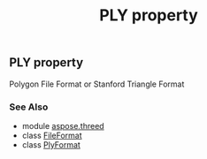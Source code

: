 ﻿---
title: PLY property
second_title: Aspose.3D for Python via .NET API References
description: 
type: docs
weight: 390
url: /python-net/aspose.threed/fileformat/ply/
is_root: false
---

## PLY property


Polygon File Format or Stanford Triangle Format

### See Also
* module [aspose.threed](../../)
* class [FileFormat](/3d/python-net/aspose.threed/fileformat)
* class [PlyFormat](/3d/python-net/aspose.threed.formats/plyformat)

